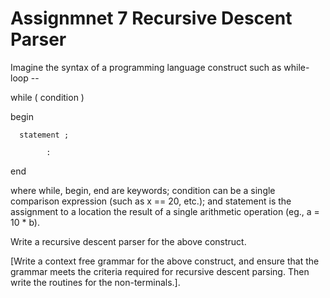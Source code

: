 # Assignmnet 7 Recursive Descent Parser

Imagine
the syntax of a programming language construct such as while-loop --

while ( condition )

begin

      statement ;

            :

end

where while,
begin, end are keywords; condition can be a single comparison
expression (such as x == 20, etc.); and statement is the
assignment to a location the result of a single arithmetic operation (eg., a
= 10 * b).

Write a recursive
descent parser for the above construct.

[Write a
context free grammar for the above construct, and ensure that the grammar meets
the criteria required for recursive descent parsing. Then write the routines
for the non-terminals.].